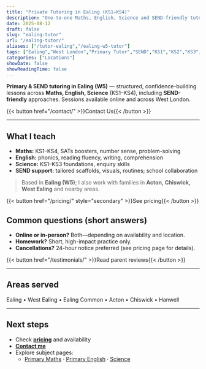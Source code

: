 ```yaml
---
title: "Private Tutoring in Ealing (KS1–KS4)"
description: "One-to-one Maths, English, Science and SEND-friendly tutoring in Ealing (W5). QTS-qualified, DBS-checked. Calm, structured lessons online or in West London."
date: 2025-08-12
draft: false
slug: "ealing-tutor"
url: "/ealing-tutor/"
aliases: ["/tutor-ealing","/ealing-w5-tutor"]
tags: ["Ealing","West London","Primary Tutor","SEND","KS1","KS2","KS3","KS4"]
categories: ["Locations"]
showDate: false
showReadingTime: false
---
```


<!-- HERO -->
**Primary & SEND tutoring in Ealing (W5)** — structured, confidence-building lessons across **Maths, English, Science** (KS1–KS4), including **SEND-friendly** approaches. Sessions available online and across West London.

{{< button href="/contact/" >}}Contact Us{{< /button >}}  

---

## What I teach
- **Maths:** KS1–KS4, SATs boosters, number sense, problem-solving  
- **English:** phonics, reading fluency, writing, comprehension  
- **Science:** KS1–KS3 foundations, enquiry skills  
- **SEND support:** tailored scaffolds, visuals, routines; school collaboration

<!-- ## How it works
1. **Free call (15 min):** goals, needs, fit  
2. **Initial assessment:** light, low-pressure baseline  
3. **Plan:** weekly focus, resources, parent check-ins  
4. **Review:** progress notes every 4–6 weeks -->

> Based in **Ealing (W5)**; I also work with families in **Acton, Chiswick, West Ealing** and nearby areas.

{{< button href="/pricing/" style="secondary" >}}See pricing{{< /button >}}

## Common questions (short answers)
- **Online or in-person?** Both—depending on availability and location.  
- **Homework?** Short, high-impact practice only.  
- **Cancellations?** 24-hour notice preferred (see pricing page for details).  

{{< button href="/testimonials/" >}}Read parent reviews{{< /button >}}

---

## Areas served
Ealing • West Ealing • Ealing Common • Acton • Chiswick • Hanwell

---

## Next steps
- Check **[pricing](/pricing/)** and availability  
- **[Contact me](/contact/)**
- Explore subject pages:  
  - [Primary Maths](/posts/maths-primary/) · [Primary English](/posts/english-primary/) · [Science](/posts/science-primary/)


